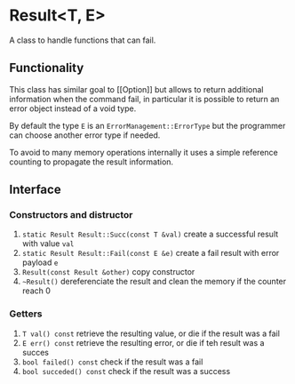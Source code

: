 # Result<T, E>

A class to handle functions that can fail.

## Functionality

This class has similar goal to [[Option]] but allows to return additional
information when the command fail, in particular it is possible to return an
error object instead of a void type.

By default the type `E` is an `ErrorManagement::ErrorType` but the programmer can choose
another error type if needed.

To avoid to many memory operations internally it uses a simple reference counting
to propagate the result information.

## Interface

### Constructors and distructor

1. `static Result Result::Succ(const T &val)` create a successful result with value `val`
2. `static Result Result::Fail(const E &e)` create a fail result with error payload `e`
3. `Result(const Result &other)` copy constructor
4. `~Result()` dereferenciate the result and clean the memory if the counter reach 0

### Getters

1. `T val() const` retrieve the resulting value, or die if the result was a fail
2. `E err() const` retrieve the resulting error, or die if teh result was a succes 
3. `bool failed() const` check if the result was a fail
4. `bool succeded() const` check if the result was a success


